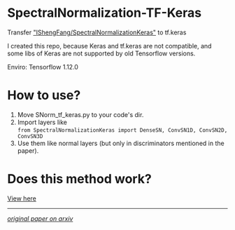 # SpectralNormalization-TF-Keras

Transfer ["IShengFang/SpectralNormalizationKeras"](https://github.com/IShengFang/SpectralNormalizationKeras) to tf.keras

I created this repo, because Keras and tf.keras are not compatible, and some libs of Keras are not supported by old Tensorflow versions.

Enviro: Tensorflow 1.12.0

# How to use?

1. Move SNorm_tf_keras.py to your code's dir.
2. Import layers like  
`from SpectralNormalizationKeras import DenseSN, ConvSN1D, ConvSN2D, ConvSN3D`
3. Use them like normal layers (but only in discriminators mentioned in the paper).

# Does this method work?

[View here](https://github.com/IShengFang/SpectralNormalizationKeras#result)

---

*[original paper on arxiv](https://arxiv.org/abs/1802.05957)*
